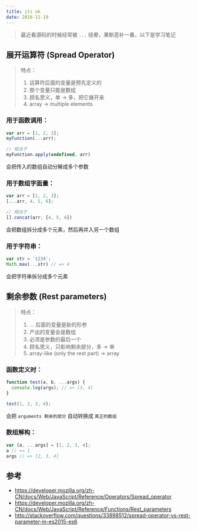 ```yaml
---
title: its ok
date: 2016-11-19
---
```


> 最近看源码的时候经常被 `...` 绕晕，果断恶补一番，以下是学习笔记


## 展开运算符 (Spread Operator)

> 特点：
>
> 1. 运算符后面的变量是预先定义的
> 2. 那个变量只能是数组
> 3. 顾名思义，单 -> 多，把它展开来
> 4. array -> multiple elements

### 用于函数调用：

```javascript
var arr = [1, 2, 3];
myFunction(...arr);

// 相当于
myFunction.apply(undefined, arr)
```

会把传入的数组自动分解成多个参数

### 用于数组字面量：

```javascript
var arr = [1, 2, 3];
[...arr, 4, 5, 6];

// 相当于
[].concat(arr, [4, 5, 6])
```

会把数组拆分成多个元素，然后再并入另一个数组

### 用于字符串：

```javascript
var str = '1234';
Math.max(...str) // => 4
```

会把字符串拆分成多个元素


## 剩余参数 (Rest parameters)

> 特点：
>
> 1. … 后面的变量是新的形参
> 2. 产出的变量会是数组
> 3. 必须是参数的最后一个
> 4. 顾名思义，只影响剩余部分，多 -> 单
> 5. array-like (only the rest part) -> array

### 函数定义时：

```javascript
function test(a, b, ...args) {
  console.log(args); // => [3, 4]
}

test(1, 2, 3, 4);
```

会把 `arguments 剩余的部分` 自动转换成 `真正的数组`

### 数组解构：

```javascript
var [a, ...args] = [1, 2, 3, 4];
a // => 1
args // => [2, 3, 4]
```


## 参考

- https://developer.mozilla.org/zh-CN/docs/Web/JavaScript/Reference/Operators/Spread_operator
- https://developer.mozilla.org/zh-CN/docs/Web/JavaScript/Reference/Functions/Rest_parameters
- http://stackoverflow.com/questions/33898512/spread-operator-vs-rest-parameter-in-es2015-es6
